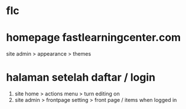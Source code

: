 # flc

#  homepage fastlearningcenter.com
site admin > appearance > themes

# halaman setelah daftar / login
1. site home > actions menu > turn editing on
2. site admin > frontpage setting > front page / items when logged in
